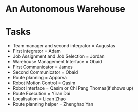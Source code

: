 # An Autonomous Warehouse

# Tasks

* Team manager and second integrator = Augustas
* First integrator = Adam
* Job Assignment and Job Selection = Jordan
* Warehouse Management Interface = Obaid
* First Communicator = James
* Second Communicator = Obaid
* Route planning = Apporva
* Robot Motion Control = Qasim
* Robot Interface = Qasim or Chi Pang Thomas(if shows up)
* Route Execution = Yiran Dai
* Localisation = Lican Zhao
* Route planning helper = Zhenghao Yan